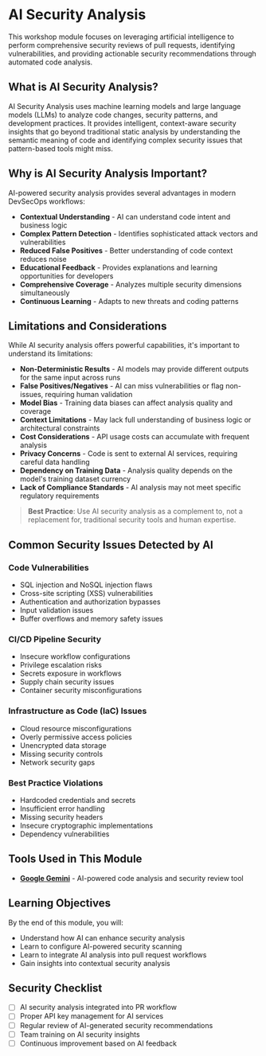 # AI Security Analysis

This workshop module focuses on leveraging artificial intelligence to perform comprehensive security reviews of pull requests, identifying vulnerabilities, and providing actionable security recommendations through automated code analysis.

## What is AI Security Analysis?

AI Security Analysis uses machine learning models and large language models (LLMs) to analyze code changes, security patterns, and development practices. It provides intelligent, context-aware security insights that go beyond traditional static analysis by understanding the semantic meaning of code and identifying complex security issues that pattern-based tools might miss.

## Why is AI Security Analysis Important?

AI-powered security analysis provides several advantages in modern DevSecOps workflows:

- **Contextual Understanding** - AI can understand code intent and business logic
- **Complex Pattern Detection** - Identifies sophisticated attack vectors and vulnerabilities
- **Reduced False Positives** - Better understanding of code context reduces noise
- **Educational Feedback** - Provides explanations and learning opportunities for developers
- **Comprehensive Coverage** - Analyzes multiple security dimensions simultaneously
- **Continuous Learning** - Adapts to new threats and coding patterns

## Limitations and Considerations

While AI security analysis offers powerful capabilities, it's important to understand its limitations:

- **Non-Deterministic Results** - AI models may provide different outputs for the same input across runs
- **False Positives/Negatives** - AI can miss vulnerabilities or flag non-issues, requiring human validation
- **Model Bias** - Training data biases can affect analysis quality and coverage
- **Context Limitations** - May lack full understanding of business logic or architectural constraints
- **Cost Considerations** - API usage costs can accumulate with frequent analysis
- **Privacy Concerns** - Code is sent to external AI services, requiring careful data handling
- **Dependency on Training Data** - Analysis quality depends on the model's training dataset currency
- **Lack of Compliance Standards** - AI analysis may not meet specific regulatory requirements

> **Best Practice**: Use AI security analysis as a complement to, not a replacement for, traditional security tools and human expertise.

## Common Security Issues Detected by AI

### **Code Vulnerabilities**
- SQL injection and NoSQL injection flaws
- Cross-site scripting (XSS) vulnerabilities
- Authentication and authorization bypasses
- Input validation issues
- Buffer overflows and memory safety issues

### **CI/CD Pipeline Security**
- Insecure workflow configurations
- Privilege escalation risks
- Secrets exposure in workflows
- Supply chain security issues
- Container security misconfigurations

### **Infrastructure as Code (IaC) Issues**
- Cloud resource misconfigurations
- Overly permissive access policies
- Unencrypted data storage
- Missing security controls
- Network security gaps

### **Best Practice Violations**
- Hardcoded credentials and secrets
- Insufficient error handling
- Missing security headers
- Insecure cryptographic implementations
- Dependency vulnerabilities

## Tools Used in This Module

- [**Google Gemini**](https://github.com/google-github-actions/run-gemini-cli) - AI-powered code analysis and security review tool

## Learning Objectives

By the end of this module, you will:
- Understand how AI can enhance security analysis
- Learn to configure AI-powered security scanning
- Learn to integrate AI analysis into pull request workflows
- Gain insights into contextual security analysis

## Security Checklist

- [ ] AI security analysis integrated into PR workflow
- [ ] Proper API key management for AI services
- [ ] Regular review of AI-generated security recommendations
- [ ] Team training on AI security insights
- [ ] Continuous improvement based on AI feedback
